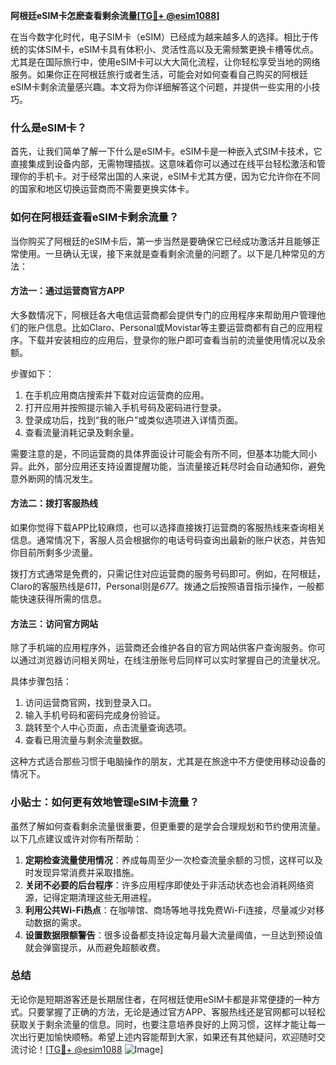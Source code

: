 **阿根廷eSIM卡怎麽查看剩余流量[[TG💪+ @esim1088](https://t.me/s/esim1088)]**

在当今数字化时代，电子SIM卡（eSIM）已经成为越来越多人的选择。相比于传统的实体SIM卡，eSIM卡具有体积小、灵活性高以及无需频繁更换卡槽等优点。尤其是在国际旅行中，使用eSIM卡可以大大简化流程，让你轻松享受当地的网络服务。如果你正在阿根廷旅行或者生活，可能会对如何查看自己购买的阿根廷eSIM卡剩余流量感兴趣。本文将为你详细解答这个问题，并提供一些实用的小技巧。

### 什么是eSIM卡？

首先，让我们简单了解一下什么是eSIM卡。eSIM卡是一种嵌入式SIM卡技术，它直接集成到设备内部，无需物理插拔。这意味着你可以通过在线平台轻松激活和管理你的手机卡。对于经常出国的人来说，eSIM卡尤其方便，因为它允许你在不同的国家和地区切换运营商而不需要更换实体卡。

### 如何在阿根廷查看eSIM卡剩余流量？

当你购买了阿根廷的eSIM卡后，第一步当然是要确保它已经成功激活并且能够正常使用。一旦确认无误，接下来就是查看剩余流量的问题了。以下是几种常见的方法：

#### 方法一：通过运营商官方APP

大多数情况下，阿根廷各大电信运营商都会提供专门的应用程序来帮助用户管理他们的账户信息。比如Claro、Personal或Movistar等主要运营商都有自己的应用程序。下载并安装相应的应用后，登录你的账户即可查看当前的流量使用情况以及余额。

步骤如下：
1. 在手机应用商店搜索并下载对应运营商的应用。
2. 打开应用并按照提示输入手机号码及密码进行登录。
3. 登录成功后，找到“我的账户”或类似选项进入详情页面。
4. 查看流量消耗记录及剩余量。

需要注意的是，不同运营商的具体界面设计可能会有所不同，但基本功能大同小异。此外，部分应用还支持设置提醒功能，当流量接近耗尽时会自动通知你，避免意外断网的情况发生。

#### 方法二：拨打客服热线

如果你觉得下载APP比较麻烦，也可以选择直接拨打运营商的客服热线来查询相关信息。通常情况下，客服人员会根据你的电话号码查询出最新的账户状态，并告知你目前所剩多少流量。

拨打方式通常是免费的，只需记住对应运营商的服务号码即可。例如，在阿根廷，Claro的客服热线是*611*，Personal则是*677*。拨通之后按照语音指示操作，一般都能快速获得所需的信息。

#### 方法三：访问官方网站

除了手机端的应用程序外，运营商还会维护各自的官方网站供客户查询服务。你可以通过浏览器访问相关网址，在线注册账号后同样可以实时掌握自己的流量状况。

具体步骤包括：
1. 访问运营商官网，找到登录入口。
2. 输入手机号码和密码完成身份验证。
3. 跳转至个人中心页面，点击流量查询选项。
4. 查看已用流量与剩余流量数据。

这种方式适合那些习惯于电脑操作的朋友，尤其是在旅途中不方便使用移动设备的情况下。

### 小贴士：如何更有效地管理eSIM卡流量？

虽然了解如何查看剩余流量很重要，但更重要的是学会合理规划和节约使用流量。以下几点建议或许对你有所帮助：

1. **定期检查流量使用情况**：养成每周至少一次检查流量余额的习惯，这样可以及时发现异常消费并采取措施。
2. **关闭不必要的后台程序**：许多应用程序即使处于非活动状态也会消耗网络资源，记得定期清理这些无用进程。
3. **利用公共Wi-Fi热点**：在咖啡馆、商场等地寻找免费Wi-Fi连接，尽量减少对移动数据的需求。
4. **设置数据限额警告**：很多设备都支持设定每月最大流量阈值，一旦达到预设值就会弹窗提示，从而避免超额收费。

### 总结

无论你是短期游客还是长期居住者，在阿根廷使用eSIM卡都是非常便捷的一种方式。只要掌握了正确的方法，无论是通过官方APP、客服热线还是官网都可以轻松获取关于剩余流量的信息。同时，也要注意培养良好的上网习惯，这样才能让每一次出行更加愉快顺畅。希望上述内容能帮到大家，如果还有其他疑问，欢迎随时交流讨论！[[TG💪+ @esim1088](https://t.me/s/esim1088) ![Image](https://i.postimg.cc/4NQfJmqS/Snipaste-2025-05-13-00-14-12.png)]